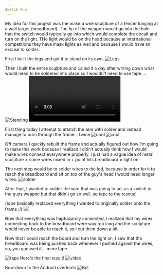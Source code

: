 ```yaml
---
Switch Fun 
---
```



My idea for this project was the make a wire sculpture of a fencer lunging at a wall target (breadboard). The tip of the weapon would go into the hole that the switch would typically go into which would complete the circuit and turn on the light. THe light would be on the head because at international competitions they have mask lights as well and because I would have an excuse to solder. 

First I built the legs and got it to stand on its own. 
![Legs](https://i.imgur.com/rJsnFpV.jpg)

Then I built the entire sculpture and called it a day after writing down what would need to be soldered into place so I wouldn't need to use tape....
![Standing](https://i.imgur.com/nvl8esv.jpg)
![Moving](https://i.imgur.com/WYDzBCB.mp4)

First thing today I attempt to attatch the arm with solder and instead manage to burn through the frame... twice
![cool](https://i.imgur.com/7swLTOE.jpg)
![cool](https://i.imgur.com/VocoWuU.jpg)

Off camera I quickly rebuilt the frame and actually figured out how I'm going to make this work because I realized I didn't actually think how I would make wires connect everywhere properly. I just had a vague idea of metal sculpture + some wires mixed in + point hits breadboard = light on!


The next step would be to solder wires to the led, because in order for it to reach the breadboard and sit on top of the guy's head I would need longer wires.
![solder](https://i.imgur.com/bK9obdz.jpg)

After that, I wanted to solder the wire that was going to act as a switch to the guys weapon but that didn't go so well, so tape to the rescue!


(tape basically replaced everything I wanted to originally solder onto the frame :/)
![](]https://i.imgur.com/Kn1fT9y.jpg)

Now that everything was haphazardly connected, I realized that my wires connecting back to the breadboard were way too long and the sculpture would never be able to reach it, so I cut them down a bit.

Now that I could reach the board and turn the light on, I saw that the breadboard was being pushed back whenever I pushed against the wires, so, you guessed it... more tape.

![tape](https://i.imgur.com/kchBJCl.jpg)
Here's the final result!
![video](https://photos.app.goo.gl/VZwvCfMHMsgZaPLBA)





Bow down to the Android overlords
![Bot](https://i.imgur.com/vRuJVtA.jpg)







